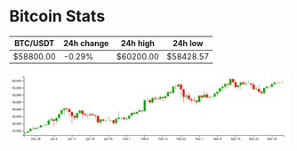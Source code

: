 # Bitcoin Stats

BTC/USDT|24h change|24h high|24h low|
|---|---|---|---|
|$58800.00|-0.29%|$60200.00|$58428.57|

<img src="./chart.svg">
